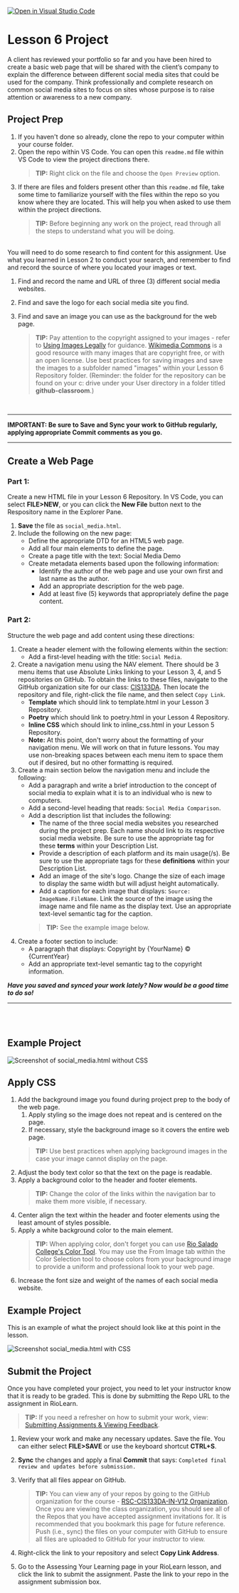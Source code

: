 [![Open in Visual Studio Code](https://classroom.github.com/assets/open-in-vscode-718a45dd9cf7e7f842a935f5ebbe5719a5e09af4491e668f4dbf3b35d5cca122.svg)](https://classroom.github.com/online_ide?assignment_repo_id=14129525&assignment_repo_type=AssignmentRepo)
# Lesson 6 Project

A client has reviewed your portfolio so far and you have been hired to create a basic web page that will be shared with the client’s company to explain the difference between different social media sites that could be used for the company. Think professionally and complete research on common social media sites to focus on sites whose purpose is to raise attention or awareness to a new company.

## Project Prep
1. If you haven't done so already, clone the repo to your computer within your course folder.
2. Open the repo within VS Code. You can open this `readme.md` file within VS Code to view the project directions there. 
   > **TIP:** Right click on the file and choose the `Open Preview` option.
3. If there are files and folders present other than this `readme.md` file, take some time to familiarize yourself with the files within the repo so you know where they are located. This will help you when asked to use them within the project directions.
   > **TIP:** Before beginning any work on the project, read through all the steps to understand what you will be doing.

<br>
You will need to do some research to find content for this assignment. Use what you learned in Lesson 2 to conduct your search, and remember to find and record the source of where you located your images or text.

1. Find and record the name and URL of three (3) different social media websites.
2. Find and save the logo for each social media site you find. 
3. Find and save an image you can use as the background for the web page.

   > **TIP:** Pay attention to the copyright assigned to your images - refer to [Using Images Legally](http://libguides.riosalado.edu/c.php?g=181380&p=1438887) for guidance. [Wikimedia Commons](https://commons.wikimedia.org/) is a good resource with many images that are copyright free, or with an open license. Use best practices for saving images and save the images to a subfolder named "images" within your Lesson 6 Repository folder. (Reminder: the folder for the repository can be found on your c: drive under your User directory in a folder titled **github-classroom**.)

<br>

***
**IMPORTANT: Be sure to Save and Sync your work to GitHub regularly, applying appropriate Commit comments as you go.**
***

## Create a Web Page

### Part 1:
Create a new HTML file in your Lesson 6 Repository. In VS Code, you can select **FILE>NEW**, or you can click the **New File** button next to the Respository name in the Explorer Pane.
   1. **Save** the file as `social_media.html`.
   2. Include the following on the new page:
      - Define the appropriate DTD for an HTML5 web page.
      - Add all four main elements to define the page.
      - Create a page title with the text: Social Media Demo
      - Create metadata elements based upon the following information:
        - Identify the author of the web page and use your own first and last name as the author.
        - Add an appropriate description for the web page.
        - Add at least five (5) keywords that appropriately define the page content.

### Part 2:
Structure the web page and add content using these directions:

   1. Create a header element with the following elements within the section:
      - Add a first-level heading with the title: `Social Media`.
   2. Create a navigation menu using the NAV element. There should be 3 menu items that use Absolute Links linking to your Lesson 3, 4, and 5 repositories on GitHub. To obtain the links to these files, navigate to the GitHub organization site for our class: [CIS133DA](https://github.com/rsc-cis133DA-in-v12). Then locate the repository and file, right-click the file name, and then select `Copy Link`.
      - **Template** which should link to template.html in your Lesson 3 Repository.
      - **Poetry** which should link to poetry.html in your Lesson 4 Repository.
      - **Inline CSS** which should link to inline_css.html in your Lesson 5 Repository.
      - **Note:** At this point, don't worry about the formatting of your navigation menu. We will work on that in future lessons. You may use non-breaking spaces between each menu item to space them out if desired, but no other formatting is required.
   3. Create a main section below the navigation menu and include the following:
      - Add a paragraph and write a brief introduction to the concept of social media to explain what it is to an individual who is new to computers.
      - Add a second-level heading that reads: `Social Media Comparison`.
      - Add a description list that includes the following:
         - The name of the three social media websites you researched during the project prep. Each name should link to its respective social media website. Be sure to use the appropriate tag for these **terms** within your Description List.
         - Provide a description of each platform and its main usage(/s). Be sure to use the appropriate tags for these **definitions** within your Description List.
         - Add an image of the site's logo. Change the size of each image to display the same width but will adjust height automatically.
         - Add a caption for each image that displays: `Source: ImageName.FileName`. Link the source of the image using the image name and file name as the display text. Use an appropriate text-level semantic tag for the caption.
         > **TIP:** See the example image below.
   4. Create a footer section to include:
      - A paragraph that displays: Copyright by {YourName} &copy; {CurrentYear}
      - Add an appropriate text-level semantic tag to the copyright information.

***Have you saved and synced your work lately? Now would be a good time to do so!***

***
<br>
<br>

## Example Project
![Screenshot of social_media.html without CSS](https://raw.githubusercontent.com/rsc-cis133DA-in-v12/CourseResources/main/L6-example1.png)

## Apply CSS

1. Add the background image you found during project prep to the body of the web page.
   1. Apply styling so the image does not repeat and is centered on the page.
   2. If necessary, style the background image so it covers the entire web page.
   > **TIP:** Use best practices when applying background images in the case your image cannot display on the page.
2. Adjust the body text color so that the text on the page is readable.
3. Apply a background color to the header and footer elements.
   > **TIP:** Change the color of the links within the navigation bar to make them more visible, if necessary.
4. Center align the text within the header and footer elements using the least amount of styles possible.
5. Apply a white background color to the main element.
   > **TIP:** When applying color, don't forget you can use [Rio Salado College's Color Tool](https://www.riolearn.org/content/_resources/interactives/colortool/dist/index.html). You may use the From Image tab within the Color Selection tool to choose colors from your background image to provide a uniform and professional look to your web page.
6. Increase the font size and weight of the names of each social media website.

## Example Project
This is an example of what the project should look like at this point in the lesson.

![Screenshot social_media.html with CSS](https://raw.githubusercontent.com/rsc-cis133DA-in-v12/CourseResources/main/L6-example2.png)

## Submit the Project
Once you have completed your project, you need to let your instructor know that it is ready to be graded. This is done by submitting the Repo URL to the assignment in RioLearn.

   > **TIP:** If you need a refresher on how to submit your work, view: [Submitting Assignments & Viewing Feedback](https://riosalado.coursearc.com/content/cis-public/git-github-and-vs-code/submitting-assignments-and-viewing-feedback).
1. Review your work and make any necessary updates. Save the file. You can either select **FILE>SAVE** or use the keyboard shortcut **CTRL+S**.
2. **Sync** the changes and apply a final **Commit** that says: `Completed final review and updates before submission.`
3. Verify that all files appear on GitHub.

   > **TIP:** You can view any of your repos by going to the GitHub organization for the course - [RSC-CIS133DA-IN-V12 Organization](https://github.com/rsc-cis133DA-in-v12). Once you are viewing the class organization, you should see all of the Repos that you have accepted assignment invitations for. It is recommended that you bookmark this page for future reference. Push (i.e., sync) the files on your computer with GitHub to ensure all files are uploaded to GitHub for your instructor to view.
4. Right-click the link to your repository and select **Copy Link Address**.
5. Go to the Assessing Your Learning page in your RioLearn lesson, and click the link to submit the assignment. Paste the link to your repo in the assignment submission box.

